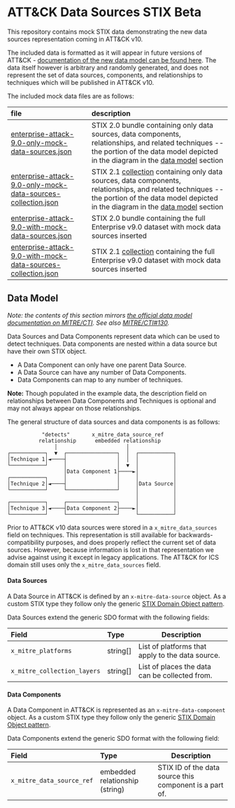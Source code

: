 # ATT&CK Data Sources STIX Beta

This repository contains mock STIX data demonstrating the new data sources representation coming in ATT&CK v10. 

The included data is formatted as it will appear in future versions of ATT&CK - [documentation of the new data model can be found here](https://github.com/mitre/cti/blob/docs/%23130-data-sources/USAGE.md#data-sources-and-data-components). The data itself however is arbitrary and randomly generated, and does not represent the set of data sources, components, and relationships to techniques which will be published in ATT&CK v10.

The included mock data files are as follows:

| file | description |
|:-----|:------------|
| [enterprise-attack-9.0-only-mock-data-sources.json](/data-sources-only/enterprise-attack-9.0-only-mock-data-sources.json) | STIX 2.0 bundle containing only data sources, data components, relationships, and related techniques -- the portion of the data model depicted in the diagram in the [data model](#data-model) section |
| [enterprise-attack-9.0-only-mock-data-sources-collection.json](/data-sources-only/enterprise-attack-9.0-only-mock-data-sources-collection.json) | STIX 2.1 [collection](https://github.com/center-for-threat-informed-defense/attack-workbench-frontend/blob/develop/docs/collections.md) containing only data sources, data components, relationships, and related techniques  -- the portion of the data model depicted in the diagram in the [data model](#data-model) section |
| [enterprise-attack-9.0-with-mock-data-sources.json](/full-dataset/enterprise-attack-9.0-with-mock-data-sources.json) | STIX 2.0 bundle containing the full Enterprise v9.0 dataset with mock data sources inserted |
| [enterprise-attack-9.0-with-mock-data-sources-collection.json](/full-dataset/enterprise-attack-9.0-with-mock-data-sources-collection.json) | STIX 2.1 [collection](https://github.com/center-for-threat-informed-defense/attack-workbench-frontend/blob/develop/docs/collections.md) containing the full Enterprise v9.0 dataset with mock data sources inserted |

## Data Model

_Note: the contents of this section mirrors [the official data model documentation on MITRE/CTI](https://github.com/mitre/cti/blob/docs/%23130-data-sources/USAGE.md#data-sources-and-data-components). See also [MITRE/CTI#130](https://github.com/mitre/cti/issues/130)._

Data Sources and Data Components represent data which can be used to detect techniques. Data components are nested within a data source but have their own STIX object.

- A Data Component can only have one parent Data Source.
- A Data Source can have any number of Data Components.
- Data Components can map to any number of techniques.

**Note:** Though populated in the example data, the description field on relationships between Data Components and Techniques is optional and may not always appear on those relationships.

The general structure of data sources and data components is as follows:

<!-- diagram generated with https://asciiflow.com/ -->
```
           "detects"       x_mitre_data_source_ref
          relationship      embedded relationship
               │                      │
┌───────────┐  ▼  ┌────────────────┐  │  ┌───────────┐
│Technique 1│◄────┤                │  │  │           │
└───────────┘     │                │  ▼  │           │
                  │Data Component 1├────►│           │
┌───────────┐     │                │     │           │
│Technique 2│◄────┤                │     │Data Source│
└───────────┘     └────────────────┘     │           │
                                         │           │
┌───────────┐     ┌────────────────┐     │           │
│Technique 3│◄────┤Data Component 2├────►│           │
└───────────┘     └────────────────┘     └───────────┘
```

Prior to ATT&CK v10 data sources were stored in a `x_mitre_data_sources` field on techniques. This representation is still available for backwards-compatibility purposes, and does properly reflect the current set of data sources. However, because information is lost in that representation we advise against using it except in legacy applications. The ATT&CK for ICS domain still uses only the `x_mitre_data_sources` field.

#### Data Sources

A Data Source in ATT&CK is defined by an `x-mitre-data-source` object. As a custom STIX type they follow only the generic [STIX Domain Object pattern](https://docs.oasis-open.org/cti/stix/v2.0/csprd01/part2-stix-objects/stix-v2.0-csprd01-part2-stix-objects.html#_Toc476230920). 

Data Sources extend the generic SDO format with the following fields:

| Field | Type | Description |
|:------|:-----|-------------|
| `x_mitre_platforms` | string[] | List of platforms that apply to the data source. |
| `x_mitre_collection_layers` | string[] | List of places the data can be collected from. |

#### Data Components

A Data Component in ATT&CK is represented as an `x-mitre-data-component` object. As a custom STIX type they follow only the generic [STIX Domain Object pattern](https://docs.oasis-open.org/cti/stix/v2.0/csprd01/part2-stix-objects/stix-v2.0-csprd01-part2-stix-objects.html#_Toc476230920). 

Data Components extend the generic SDO format with the following field:

| Field | Type | Description |
|:------|:-----|-------------|
| `x_mitre_data_source_ref` | embedded relationship (string) | STIX ID of the data source this component is a part of. |
